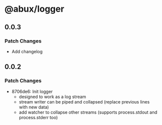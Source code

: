 # @abux/logger

## 0.0.3

### Patch Changes

- Add changelog

## 0.0.2

### Patch Changes

- 8706de6: Init logger
  - designed to work as a log stream
  - stream writer can be piped and collapsed (replace previous lines with new data)
  - add watcher to collapse other streams (supports process.stdout and process.stderr too)
